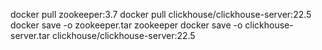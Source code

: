 docker pull zookeeper:3.7
docker pull clickhouse/clickhouse-server:22.5
docker save -o zookeeper.tar zookeeper
docker save -o clickhouse-server.tar clickhouse/clickhouse-server:22.5


